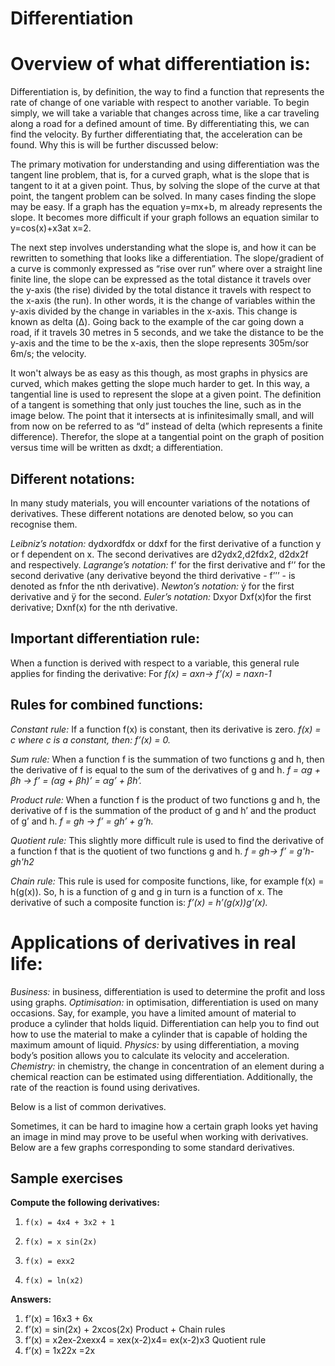# Differentiation 

# Overview of what differentiation is:

Differentiation is, by definition, the way to find a function that represents the rate of change of one variable with respect to another variable. To begin simply, we will take a variable that changes across time, like a car traveling along a road for a defined amount of time. By differentiating this, we can find the velocity. By further differentiating that, the acceleration can be found. Why this is will be further discussed below:

The primary motivation for understanding and using differentiation was the tangent line problem, that is, for a curved graph, what is the slope that is tangent to it at a given point. Thus, by solving the slope of the curve at that point, the tangent problem can be solved. In many cases finding the slope may be easy. If a graph has the equation y=mx+b, m already represents the slope. It becomes more difficult if your graph follows an equation similar to y=cos(x)+x3at x=2. 

The next step involves understanding what the slope is, and how it can be rewritten to something that looks like a differentiation. The slope/gradient of a curve is commonly expressed as “rise over run” where over a straight line finite line, the slope can be expressed as the total distance it travels over the y-axis (the rise) divided by the total distance it travels with respect to the x-axis (the run). In other words, it is the change of variables within the y-axis divided by the change in variables in the x-axis. This change is known as delta (Δ). Going back to the example of the car going down a road, if it travels 30 metres in 5 seconds, and we take the distance to be the y-axis and the time to be the x-axis, then the slope represents 305m/sor 6m/s; the velocity. 

It won't always be as easy as this though, as most graphs in physics are curved, which makes getting the slope much harder to get. In this way, a tangential line is used to represent the slope at a given point. The definition of a tangent is something that only just touches the line, such as in the image below. The point that it intersects at is infinitesimally small, and will from now on be referred to as “d” instead of delta (which represents a finite difference). Therefor, the slope at a tangential point on the graph of position versus time will be written as dxdt; a differentiation. 

## Different notations:

In many study materials, you will encounter variations of the notations of derivatives. These different notations are denoted below, so you can recognise them.

*Leibniz’s notation:* dydxordfdx or ddxf for the first derivative of a function y or f dependent on x. The second derivatives are d2ydx2,d2fdx2, d2dx2f and  respectively.
*Lagrange’s notation:* f’ for the first derivative and f’’  for the second derivative (any derivative beyond the third derivative - f’’’ - is denoted as fnfor the nth derivative).
*Newton’s notation:* ẏ for the first derivative and ÿ for the second.
*Euler’s notation:* Dxyor Dxf(x)for the first derivative; Dxnf(x)  for the nth derivative.

## Important differentiation rule:

When a function is derived with respect to a variable, this general rule applies for finding the derivative:
For *f(x) = axn→ f’(x) = naxn-1*

## Rules for combined functions:
*Constant rule:* If a function f(x) is constant, then its derivative is zero.
*f(x) = c where c is a constant, then: f’(x) = 0.*

*Sum rule:* When a function f is the summation of two functions g and h, then the derivative of f is equal to the sum of the derivatives of g and h.
*f = αg + βh →  f’ = (αg + βh)’ = αg’ + βh’.*

*Product rule:* When a function f is the product of two functions g and h, the derivative of f is the summation of the product of g and h’ and the product of g’ and h.
*f = gh →  f’ = gh’ + g’h.*

*Quotient rule:* This slightly more difficult rule is used to find the derivative of a function f that is the quotient of two functions g and h.
*f = gh→  f’ = g'h-gh'h2*

*Chain rule:* This rule is used for composite functions, like, for example f(x) = h(g(x)). So, h is a function of g and g in turn is a function of x. The derivative of such a composite function is:
*f’(x) = h’(g(x))g’(x).*

# Applications of derivatives in real life:
*Business:* in business, differentiation is used to determine the profit and loss using graphs.
*Optimisation:* in optimisation, differentiation is used on many occasions. Say, for example, you have a limited amount of material to produce a cylinder that holds liquid. Differentiation can help you to find out how to use the material to make a cylinder that is capable of holding the maximum amount of liquid.
*Physics:* by using differentiation, a moving body’s position allows you to calculate its velocity and acceleration.
*Chemistry:* in chemistry, the change in concentration of an element during a chemical reaction can be estimated using differentiation. Additionally, the rate of the reaction is found using derivatives.

Below is a list of common derivatives.

Sometimes, it can be hard to imagine how a certain graph looks yet having an image in mind may prove to be useful when working with derivatives. Below are a few graphs corresponding to some standard derivatives.


<div class="bg-yellow mb-2">
	
## Sample exercises


**Compute the following derivatives:**

1.     f(x) = 4x4 + 3x2 + 1
2.     f(x) = x sin(2x)
3.     f(x) = exx2
4.     f(x) = ln(x2)

</div>

<div class="bg-yellow-light mb-2">

**Answers:**

1. f’(x) = 16x3 + 6x
2. f’(x) = sin(2x) + 2xcos(2x) 	                                                                         Product + Chain rules
3. f’(x) = x2ex-2xexx4 = xex(x-2)x4= ex(x-2)x3                                                        Quotient rule
4. f’(x) = 1x22x =2x            

</div>

